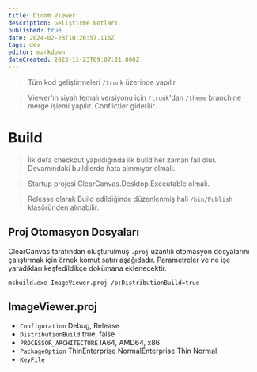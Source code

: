 ```yaml
---
title: Dicom Viewer
description: Geliştirme Notları
published: true
date: 2024-02-28T10:26:57.116Z
tags: dev
editor: markdown
dateCreated: 2023-11-23T09:07:21.808Z
---
```


>Tüm kod geliştirmeleri `/trunk` üzerinde yapılır.

>Viewer'ın siyah temalı versiyonu için `/trunk`'dan `/theme` branchine merge işlemi yapılır. Conflictler giderilir.

# Build
>İlk defa checkout yapıldığında ilk build her zaman fail olur. Devamındaki buildlerde hata alınmıyor olmalı.

>Startup projesi ClearCanvas.Desktop.Executable olmalı.

>Release olarak Build edildiğinde düzenlenmiş hali `/bin/Publish` klasöründen alınabilir.

## Proj Otomasyon Dosyaları
ClearCanvas tarafından oluşturulmuş `.proj` uzantılı otomasyon dosyalarını çalıştırmak için örnek komut satırı aşağıdadır. Parametreler ve ne işe yaradıkları keşfedildikçe dokümana eklenecektir.

`msbuild.exe ImageViewer.proj /p:DistributionBuild=true`

## ImageViewer.proj

- `Configuration` Debug, Release
- `DistributionBuild` true, false
- `PROCESSOR_ARCHITECTURE` IA64, AMD64, x86
- `PackageOption`
	ThinEnterprise
  NormalEnterprise
  Thin
  Normal
- `KeyFile`
  